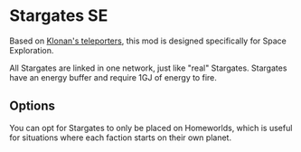 # Stargates SE

Based on [Klonan's teleporters](https://github.com/Klonan/Teleporters), this mod is designed specifically for Space Exploration. 

All Stargates are linked in one network, just like "real" Stargates.
Stargates have an energy buffer and require 1GJ of energy to fire. 

## Options

You can opt for Stargates to only be placed on Homeworlds, which is useful for situations where each faction starts on their own planet.
